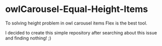 # owlCarousel-Equal-Height-Items

To solving height problem in owl carousel items Flex is the best tool. 

I decided to create this simple repository after searching about this issue and finding nothing! ;)
